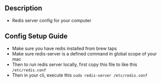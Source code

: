 ## Description
- Redis server config for your computer

## Config Setup Guide
- Make sure you have redis installed from brew taps
- Make sure redis-server is a defined command in global scope of your mac
- Then to run redis server locally, first copy this file to like this `/etc/redis.conf`
- Then in your cli, execute this `sudo redis-server /etc/redis.conf`
